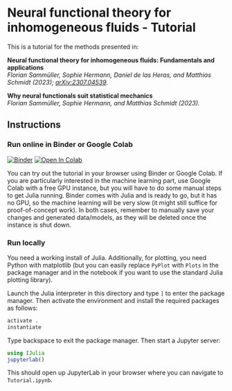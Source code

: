 # Neural functional theory for inhomogeneous fluids - Tutorial

This is a tutorial for the methods presented in:

**Neural functional theory for inhomogeneous fluids: Fundamentals and applications**  
*Florian Sammüller, Sophie Hermann, Daniel de las Heras, and Matthias Schmidt (2023); [arXiv:2307.04539](https://arxiv.org/abs/2307.04539).*

**Why neural functionals suit statistical mechanics**  
*Florian Sammüller, Sophie Hermann, and Matthias Schmidt (2023).*

## Instructions

### Run online in Binder or Google Colab

[![Binder](https://mybinder.org/badge_logo.svg)](https://mybinder.org/v2/gh/sfalmo/NeuralDFT-Tutorial/HEAD?labpath=Tutorial.ipynb) [![Open In Colab](https://colab.research.google.com/assets/colab-badge.svg)](https://colab.research.google.com/github/sfalmo/NeuralDFT-Tutorial/blob/master/Tutorial.ipynb)

You can try out the tutorial in your browser using Binder or Google Colab.
If you are particularly interested in the machine learning part, use Google Colab with a free GPU instance, but you will have to do some manual steps to get Julia running.
Binder comes with Julia and is ready to go, but it has no GPU, so the machine learning will be very slow (it might still suffice for proof-of-concept work).
In both cases, remember to manually save your changes and generated data/models, as they will be deleted once the instance is shut down.

### Run locally

You need a working install of Julia.
Additionally, for plotting, you need Python with matplotlib (but you can easily replace `PyPlot` with `Plots` in the package manager and in the notebook if you want to use the standard Julia plotting library).

Launch the Julia interpreter in this directory and type `]` to enter the package manager.
Then activate the environment and install the required packages as follows:

```julia
activate .
instantiate
```

Type backspace to exit the package manager.
Then start a Jupyter server:

```julia
using IJulia
jupyterlab()
```

This should open up JupyterLab in your browser where you can navigate to `Tutorial.ipynb`.
